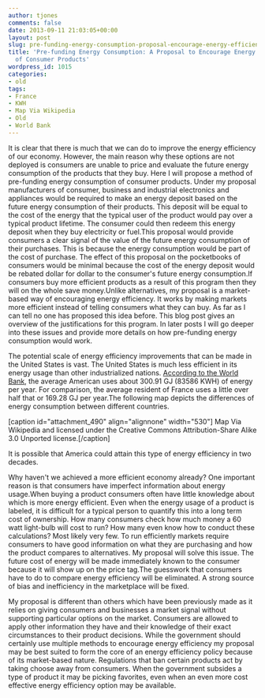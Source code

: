 ```yaml
---
author: tjones
comments: false
date: 2013-09-11 21:03:05+00:00
layout: post
slug: pre-funding-energy-consumption-proposal-encourage-energy-efficiency-consumer-products-2
title: 'Pre-funding Energy Consumption: A Proposal to Encourage Energy Efficiency
  of Consumer Products'
wordpress_id: 1015
categories:
- old
tags:
- France
- KWH
- Map Via Wikipedia
- Old
- World Bank
---
```


It is clear that there is much that we can do to improve the energy efficiency of our economy. However, the main reason why these options are not deployed is consumers are unable to price and evaluate the future energy consumption of the products that they buy. Here I will propose a method of pre-funding energy consumption of consumer products. Under my proposal manufacturers of consumer, business and industrial electronics and appliances would be required to make an energy deposit based on the future energy consumption of their products. This deposit will be equal to the cost of the energy that the typical user of the product would pay over a typical product lifetime. The consumer could then redeem this energy deposit when they buy electricity or fuel.This proposal would provide consumers a clear signal of the value of the future energy consumption of their purchases. This is because the energy consumption would be part of the cost of purchase. The effect of this proposal on the pocketbooks of consumers would be minimal because the cost of the energy deposit would be rebated dollar for dollar to the consumer's future energy consumption.If consumers buy more efficient products as a result of this program then they will on the whole save money.Unlike alternatives, my proposal is a market-based way of encouraging energy efficiency. It works by making markets more efficient instead of telling consumers what they can buy. As far as I can tell no one has proposed this idea before. This blog post gives an overview of the justifications for this program. In later posts I will go deeper into these issues and provide more details on how pre-funding energy consumption would work.

<!-- more -->

The potential scale of energy efficiency improvements that can be made in the United States is vast. The United States is much less efficient in its energy usage than other industrialized nations. [According to the World Bank,](http://data.worldbank.org/indicator/EG.USE.PCAP.KG.OE) the average American uses about 300.91 GJ (83586 KWH) of energy per year. For comparison, the average resident of France uses a little over half that or 169.28 GJ per year.The following map depicts the differences of energy consumption between different countries.

[caption id="attachment_490" align="alignnone" width="530"][](http://en.wikipedia.org/wiki/File:Energy-consumption-per-capita-2003.png) Map Via Wikipedia and licensed under the Creative Commons Attribution-Share Alike 3.0 Unported license.[/caption]

It is possible that America could attain this type of energy efficiency in two decades.

Why haven't we achieved a more efficient economy already? One important reason is that consumers have imperfect information about energy usage.When buying a product consumers often have little knowledge about which is more energy efficient. Even when the energy usage of a product is labeled, it is difficult for a typical person to quantify this into a long term cost of ownership. How many consumers check how much money a 60 watt light-bulb will cost to run? How many even know how to conduct these calculations? Most likely very few. To run efficiently markets require consumers to have good information on what they are purchasing and how the product compares to alternatives. My proposal will solve this issue. The future cost of energy will be made immediately known to the consumer because it will show up on the price tag.The guesswork that consumers have to do to compare energy efficiency will be eliminated. A strong source of bias and inefficiency in the marketplace will be fixed.

My proposal is different than others which have been previously made as it relies on giving consumers and businesses a market signal without supporting particular options on the market. Consumers are allowed to apply other information they have and their knowledge of their exact circumstances to their product decisions. While the government should certainly use multiple methods to encourage energy efficiency my proposal may be best suited to form the core of an energy efficiency policy because of its market-based nature. Regulations that ban certain products act by taking choose away from consumers. When the government subsides a type of product it may be picking favorites, even when an even more cost effective energy efficiency option may be available.
